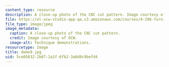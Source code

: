 ```yaml
---
content_type: resource
description: A close-up photo of the CNC cut pattern. Image courtesy of OCW.
file: https://ol-ocw-studio-app-qa.s3.amazonaws.com/courses/4-296-furniture-making-spring-2005/5ce056322b671a1f6fb23a6d0c9befd4_demo9.jpg
file_type: image/jpeg
image_metadata:
  caption: A close-up photo of the CNC cut pattern.
  credit: Image courtesy of OCW.
  image-alt: Technique demonstrations.
resourcetype: Image
title: demo9.jpg
uid: 5ce05632-2b67-1a1f-6fb2-3a6d0c9befd4
---
```

